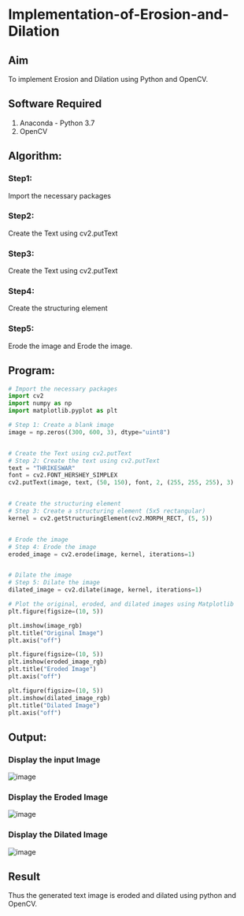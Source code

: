 # Implementation-of-Erosion-and-Dilation
## Aim
To implement Erosion and Dilation using Python and OpenCV.
## Software Required
1. Anaconda - Python 3.7
2. OpenCV
## Algorithm:
### Step1:
Import the necessary packages


### Step2:
Create the Text using cv2.putText

### Step3:
Create the Text using cv2.putText

### Step4:
Create the structuring element

### Step5:
Erode the image and Erode the image.

 
## Program:

``` Python
# Import the necessary packages
import cv2
import numpy as np
import matplotlib.pyplot as plt

# Step 1: Create a blank image
image = np.zeros((300, 600, 3), dtype="uint8")


# Create the Text using cv2.putText
# Step 2: Create the text using cv2.putText
text = "THRIKESWAR"
font = cv2.FONT_HERSHEY_SIMPLEX
cv2.putText(image, text, (50, 150), font, 2, (255, 255, 255), 3)


# Create the structuring element
# Step 3: Create a structuring element (5x5 rectangular)
kernel = cv2.getStructuringElement(cv2.MORPH_RECT, (5, 5))


# Erode the image
# Step 4: Erode the image
eroded_image = cv2.erode(image, kernel, iterations=1)


# Dilate the image
# Step 5: Dilate the image
dilated_image = cv2.dilate(image, kernel, iterations=1)

# Plot the original, eroded, and dilated images using Matplotlib
plt.figure(figsize=(10, 5))

plt.imshow(image_rgb)
plt.title("Original Image")
plt.axis("off")

plt.figure(figsize=(10, 5))
plt.imshow(eroded_image_rgb)
plt.title("Eroded Image")
plt.axis("off")

plt.figure(figsize=(10, 5))
plt.imshow(dilated_image_rgb)
plt.title("Dilated Image")
plt.axis("off")
```

## Output:

### Display the input Image
![image](https://github.com/user-attachments/assets/3924eaf8-21ec-4ebc-ba14-8800d2d34c9d)


### Display the Eroded Image
![image](https://github.com/user-attachments/assets/f54bdd0e-16a0-422a-a790-99cce3a9be78)


### Display the Dilated Image
![image](https://github.com/user-attachments/assets/6b44ee23-16bf-4da0-844d-7604d00bd470)


## Result
Thus the generated text image is eroded and dilated using python and OpenCV.
